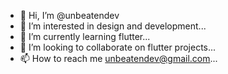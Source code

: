 - 👋 Hi, I’m @unbeatendev
- 👀 I’m interested in design and development...
- 🌱 I’m currently learning flutter...
- 💞️ I’m looking to collaborate on flutter projects...
- 📫 How to reach me unbeatendev@gmail.com...

<!---
unbeatendev/unbeatendev is a ✨ special ✨ repository because its `README.md` (this file) appears on your GitHub profile.
You can click the Preview link to take a look at your changes.
--->
